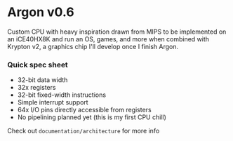 # Argon v0.6
Custom CPU with heavy inspiration drawn from MIPS to be implemented on an iCE40HX8K and run an OS, games, and more when combined with Krypton v2, a graphics chip I'll develop once I finish Argon.

### Quick spec sheet
- 32-bit data width
- 32x registers
- 32-bit fixed-width instructions
- Simple interrupt support
- 64x I/O pins directly accessible from registers
- No pipelining planned yet (this is my first CPU chill)

Check out `documentation/architecture` for more info